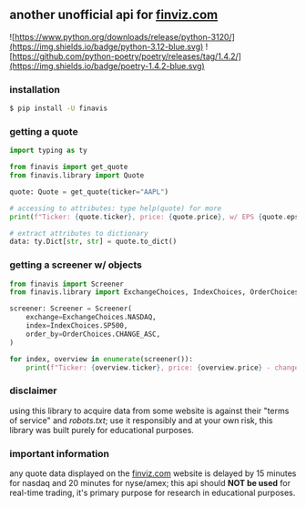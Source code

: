 ## another unofficial api for [finviz.com](https://finviz.com)

![https://www.python.org/downloads/release/python-3120/](https://img.shields.io/badge/python-3.12-blue.svg)
![https://github.com/python-poetry/poetry/releases/tag/1.4.2/](https://img.shields.io/badge/poetry-1.4.2-blue.svg)

### installation

```bash
$ pip install -U finavis
```

### getting a quote
```python
import typing as ty

from finavis import get_quote
from finavis.library import Quote

quote: Quote = get_quote(ticker="AAPL")

# accessing to attributes: type help(quote) for more
print(f"Ticker: {quote.ticker}, price: {quote.price}, w/ EPS {quote.eps_ttm}")

# extract attributes to dictionary
data: ty.Dict[str, str] = quote.to_dict()
```

### getting a screener w/ objects
```python
from finavis import Screener
from finavis.library import ExchangeChoices, IndexChoices, OrderChoices

screener: Screener = Screener(
    exchange=ExchangeChoices.NASDAQ,
    index=IndexChoices.SP500,
    order_by=OrderChoices.CHANGE_ASC,
)

for index, overview in enumerate(screener()):
    print(f"Ticker: {overview.ticker}, price: {overview.price} - change: {overview.change}")
```

### disclaimer
using this library to acquire data from some website is against their "terms of service" and *robots.txt*; use it responsibly and at your own risk, this library was built purely for educational purposes.


### important information
any quote data displayed on the [finviz.com](https://finviz.com) website is delayed by 15 minutes for nasdaq and 20 minutes for nyse/amex; this api should **NOT be used** for real-time trading, it's primary purpose for research in educational purposes.
